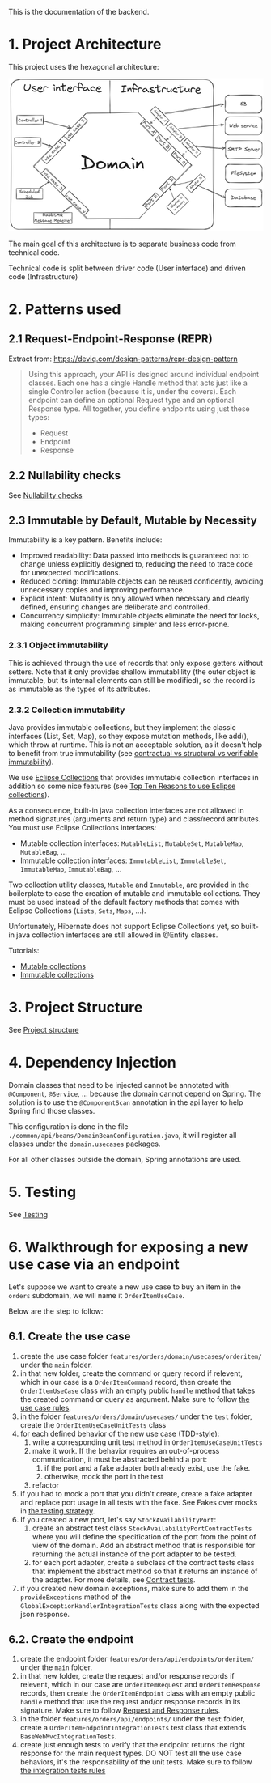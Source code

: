 This is the documentation of the backend.

# 1. Project Architecture
This project uses the hexagonal architecture:

![Hexagonal architecture schema](resources/hexagonal_architecture.png)

The main goal of this architecture is to separate business code from technical code.

Technical code is split between driver code (User interface) and driven code (Infrastructure)

# 2. Patterns used
## 2.1 Request-Endpoint-Response (REPR)
Extract from: https://deviq.com/design-patterns/repr-design-pattern
> Using this approach, your API is designed around individual endpoint classes. Each one has a single Handle method that acts just like a single Controller action (because it is, under the covers). Each endpoint can define an optional Request type and an optional Response type. All together, you define endpoints using just these types:
> 
> - Request
> - Endpoint
> - Response

## 2.2 Nullability checks
See [Nullability checks](nullability_check.md)


## 2.3 Immutable by Default, Mutable by Necessity
Immutability is a key pattern. Benefits include:

- Improved readability: Data passed into methods is guaranteed not to change unless explicitly designed to, reducing the need to trace code for unexpected modifications.
- Reduced cloning: Immutable objects can be reused confidently, avoiding unnecessary copies and improving performance.
- Explicit intent: Mutability is only allowed when necessary and clearly defined, ensuring changes are deliberate and controlled.
- Concurrency simplicity: Immutable objects eliminate the need for locks, making concurrent programming simpler and less error-prone.

### 2.3.1 Object immutability
This is achieved through the use of records that only expose getters without setters. Note that it only provides shallow immutablility (the outer object is immutable, but its internal elements can still be modified), so the record is as immutable as the types of its attributes.

### 2.3.2 Collection immutability
Java provides immutable collections, but they implement the classic interfaces (List, Set, Map), so they expose mutation methods, like add(), which throw at runtime.
This is not an acceptable solution, as it doesn't help to benefit from true immutability (see [contractual vs structural vs verifiable immutability](https://medium.com/javarevisited/immutable-collections-in-java-using-sealed-types-ae8eb580fc1e)).

We use [Eclipse Collections](https://eclipse.dev/collections/) that provides immutable collection interfaces in addition so some nice features (see [Top Ten Reasons to use Eclipse collections](https://medium.com/oracledevs/ten-reasons-to-use-eclipse-collections-91593104af9d)).

As a consequence, built-in java collection interfaces are not allowed in method signatures (arguments and return type) and class/record attributes. You must use Eclipse Collections interfaces:
- Mutable collection interfaces: `MutableList`, `MutableSet`, `MutableMap`, `MutableBag`, ...
- Immutable collection interfaces: `ImmutableList`, `ImmutableSet`, `ImmutableMap`, `ImmutableBag`, ...

Two collection utility classes, `Mutable` and `Immutable`, are provided in the boilerplate to ease the creation of mutable and immutable collections. They must be used instead of the default factory methods that comes with Eclipse Collections (`Lists`, `Sets`, `Maps`, ...).

Unfortunately, Hibernate does not support Eclipse Collections yet, so built-in java collection interfaces are still allowed in @Entity classes.

Tutorials:
- [Mutable collections](https://medium.com/@donraab/as-a-matter-of-factory-part-1-mutable-75cc2c5d72d9)
- [Immutable collections](https://medium.com/javarevisited/as-a-matter-of-factory-part-2-immutable-8cb72ff897ee)

# 3. Project Structure
See [Project structure](project_structure.md)

# 4. Dependency Injection
Domain classes that need to be injected cannot be annotated with `@Component`, `@Service`, ... because the domain cannot depend on Spring. The solution is to use the `@ComponentScan` annotation in the api layer to help Spring find those classes.

This configuration is done in the file `./common/api/beans/DomainBeanConfiguration.java`, it will register all classes under the `domain.usecases` packages. 

For all other classes outside the domain, Spring annotations are used.

# 5. Testing
See [Testing](testing.md)

# 6. Walkthrough for exposing a new use case via an endpoint
Let's suppose we want to create a new use case to buy an item in the `orders` subdomain, we will name it `OrderItemUseCase`. 

Below are the step to follow:
## 6.1. Create the use case
1. create the use case folder `features/orders/domain/usecases/orderitem/` under the `main` folder.
2. in that new folder, create the command or query record if relevent, which in our case is a `OrderItemCommand` record, then create the `OrderItemUseCase` class with an empty public `handle` method that takes the created command or query as argument. Make sure to follow [the use case rules](project_structure.md#112-usecases).
3. in the folder `features/orders/domain/usecases/` under the `test` folder, create the `OrderItemUseCaseUnitTests` class
4. for each defined behavior of the new use case (TDD-style):
    1. write a corresponding unit test method in `OrderItemUseCaseUnitTests`
    2. make it work. If the behavior requires an out-of-process communication, it must be abstracted behind a port:
        1. if the port and a fake adapter both already exist, use the fake.
        2. otherwise, mock the port in the test
    3. refactor
5. if you had to mock a port that you didn't create, create a fake adapter and replace port usage in all tests with the fake. See Fakes over mocks in [the testing strategy](testing.md#1-testing-strategy).
6. If you created a new port, let's say `StockAvailabilityPort`:
    1. create an abstract test class `StockAvailabilityPortContractTests` where you will define the specification of the port from the point of view of the domain. Add an abstract method that is responsible for returning the actual instance of the port adapter to be tested.
    2. for each port adapter, create a subclass of the contract tests class that implement the abstract method so that it returns an instance of the adapter. For more details, see [Contract tests](testing.md#33-contract-tests).
7. if you created new domain exceptions, make sure to add them in the `provideExceptions` method of the `GlobalExceptionHandlerIntegrationTests` class along with the expected json response.
## 6.2. Create the endpoint
1. create the endpoint folder `features/orders/api/endpoints/orderitem/` under the `main` folder.
2. in that new folder, create the request and/or response records if relevent, which in our case are `OrderItemRequest` and `OrderItemResponse` records, then create the `OrderItemEndpoint` class with an empty public `handle` method that use the request and/or response records in its signature. Make sure to follow [Request and Response rules](project_structure.md#122-endpoints).
3. in the folder `features/orders/api/endpoints/` under the `test` folder, create a `OrderItemEndpointIntegrationTests` test class that extends `BaseWebMvcIntegrationTests`.
4. create just enough tests to verify that the endpoint returns the right response for the main request types. DO NOT test all the use case behaviors, it's the responsability of the unit tests. Make sure to follow [the integration tests rules](testing.md#14-endpoint-domain-integration-tests)
